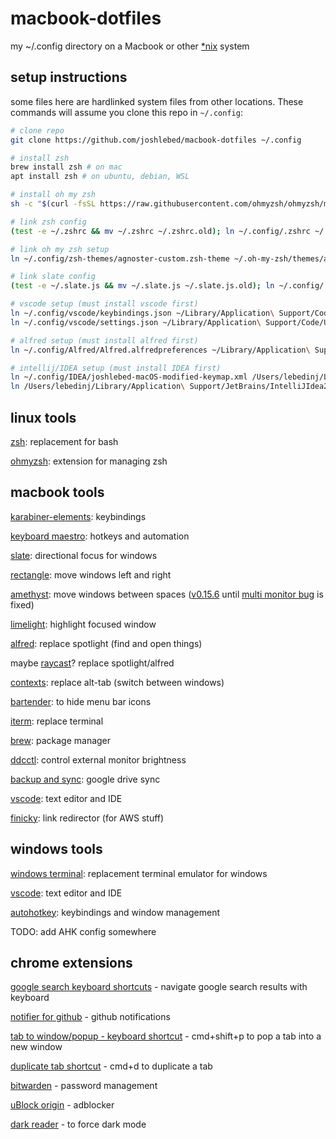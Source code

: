 # macbook-dotfiles

my ~/.config directory on a Macbook or other [\*nix](https://www.computerhope.com/jargon/num/nix.htm) system

## setup instructions

some files here are hardlinked system files from other locations. These commands will assume you clone this repo in `~/.config`:

```zsh
# clone repo
git clone https://github.com/joshlebed/macbook-dotfiles ~/.config

# install zsh
brew install zsh # on mac
apt install zsh # on ubuntu, debian, WSL

# install oh my zsh
sh -c "$(curl -fsSL https://raw.githubusercontent.com/ohmyzsh/ohmyzsh/master/tools/install.sh)"

# link zsh config
(test -e ~/.zshrc && mv ~/.zshrc ~/.zshrc.old); ln ~/.config/.zshrc ~/.zshrc

# link oh my zsh setup
ln ~/.config/zsh-themes/agnoster-custom.zsh-theme ~/.oh-my-zsh/themes/agnoster-custom.zsh-theme

# link slate config
(test -e ~/.slate.js && mv ~/.slate.js ~/.slate.js.old); ln ~/.config/.slate.js ~/.slate.js

# vscode setup (must install vscode first)
ln ~/.config/vscode/keybindings.json ~/Library/Application\ Support/Code/User/keybindings.json
ln ~/.config/vscode/settings.json ~/Library/Application\ Support/Code/User/settings.json

# alfred setup (must install alfred first)
ln ~/.config/Alfred/Alfred.alfredpreferences ~/Library/Application\ Support/Alfred/Alfred.alfredpreferences

# intellij/IDEA setup (must install IDEA first)
ln ~/.config/IDEA/joshlebed-macOS-modified-keymap.xml /Users/lebedinj/Library/Application\ Support/JetBrains/IntelliJIdea2023.1/keymaps/joshlebed-macOS-modified-keymap.xml
ln /Users/lebedinj/Library/Application\ Support/JetBrains/IntelliJIdea2023.1/keymaps/joshlebed-macOS-modified-keymap.xml ~/.config/IDEA/joshlebed-macOS-modified-keymap.xml
```

## linux tools

[zsh](https://github.com/ohmyzsh/ohmyzsh/wiki/Installing-ZSH): replacement for bash

[ohmyzsh](https://github.com/ohmyzsh/ohmyzsh): extension for managing zsh

## macbook tools

[karabiner-elements](https://karabiner-elements.pqrs.org/): keybindings

[keyboard maestro](https://www.keyboardmaestro.com/main/): hotkeys and automation

[slate](https://github.com/jigish/slate): directional focus for windows

[rectangle](https://rectangleapp.com/): move windows left and right

[amethyst](https://ianyh.com/amethyst/): move windows between spaces ([v0.15.6](https://github.com/ianyh/Amethyst/releases/tag/v0.15.6) until [multi monitor bug](https://github.com/ianyh/Amethyst/issues/1436) is fixed)

[limelight](https://github.com/koekeishiya/limelight): highlight focused window

[alfred](https://www.alfredapp.com/): replace spotlight (find and open things)

maybe [raycast](https://www.raycast.com/)? replace spotlight/alfred

[contexts](https://contexts.co/): replace alt-tab (switch between windows)

[bartender](https://www.macbartender.com/Bartender4/): to hide menu bar icons

[iterm](https://iterm2.com/): replace terminal

[brew](https://brew.sh/): package manager

[ddcctl](https://github.com/kfix/ddcctl): control external monitor brightness

[backup and sync](https://www.google.com/drive/download/): google drive sync

[vscode](https://code.visualstudio.com/): text editor and IDE

[finicky](https://github.com/johnste/finicky): link redirector (for AWS stuff)

## windows tools

[windows terminal](https://github.com/microsoft/terminal): replacement terminal emulator for windows

[vscode](https://code.visualstudio.com/): text editor and IDE

[autohotkey](https://www.autohotkey.com/): keybindings and window management

TODO: add AHK config somewhere

## chrome extensions

[google search keyboard shortcuts](https://chrome.google.com/webstore/detail/google-search-keyboard-sh/iobmefdldoplhmonnnkchglfdeepnfhd) - navigate google search results with keyboard

[notifier for github](https://chrome.google.com/webstore/detail/notifier-for-github/lmjdlojahmbbcodnpecnjnmlddbkjhnn) - github notifications

[tab to window/popup - keyboard shortcut](https://chrome.google.com/webstore/detail/tab-to-windowpopup-keyboa/adbkphmimfcaeonicpmamfddbbnphikh) - cmd+shift+p to pop a tab into a new window

[duplicate tab shortcut](https://chrome.google.com/webstore/detail/duplicate-tab-shortcut/klehggjefofgiajjfpoebdidnpjmljhb) - cmd+d to duplicate a tab

[bitwarden](https://chrome.google.com/webstore/detail/bitwarden-free-password-m/nngceckbapebfimnlniiiahkandclblb) - password management

[uBlock origin](https://chrome.google.com/webstore/detail/ublock-origin/cjpalhdlnbpafiamejdnhcphjbkeiagm) - adblocker

[dark reader](https://chrome.google.com/webstore/detail/dark-reader/eimadpbcbfnmbkopoojfekhnkhdbieeh) - to force dark mode

